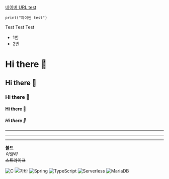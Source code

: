 [네이버 URL test](https://naver.com)

```
print("파이썬 test")
```

Test
Test
Test

* 1번
* 2번

# Hi there 👋
## Hi there 👋
### Hi there 👋
#### Hi there 👋
##### Hi there 👋
---
---
---
**볼드** <br>
*이탤리* <br>
~~스트라이크~~ <br>


![C](https://img.shields.io/badge/-C-123456?style=flat-square&logo=C&logoColor=black)
![자바](https://img.shields.io/badge/-자바-007396?style=flat&logo=Java&logoColor=ffffff)
![Spring](https://img.shields.io/badge/-Spring-6DB33F?style=for-the-badge&logo=Spring&logoColor=white)
![TypeScript](https://img.shields.io/badge/-TypeScript-3178C6?style=flat-square&logo=TypeScript&logoColor=white)
![Serverless](https://img.shields.io/badge/-Serverless-FD5750?style=flat-square&logo=Serverless&logoColor=magenta)
![MariaDB](https://img.shields.io/badge/-MariaDB-1F305F?style=flat-square&logo=mariadb&logoColor=white)

